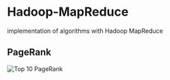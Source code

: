 # Hadoop-MapReduce
implementation of algorithms with Hadoop MapReduce

## PageRank
![Top 10 PageRank](https://imgur.com/a/SBKaAIz)

